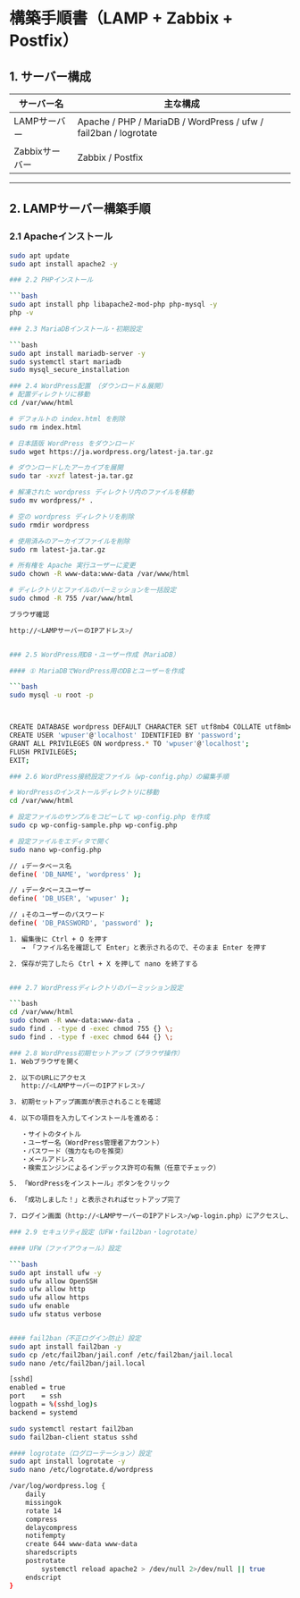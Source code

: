 # 構築手順書（LAMP + Zabbix + Postfix）

## 1. サーバー構成

| サーバー名     | 主な構成                                             |
|----------------|------------------------------------------------------|
| LAMPサーバー   | Apache / PHP / MariaDB / WordPress / ufw / fail2ban / logrotate |
| Zabbixサーバー | Zabbix / Postfix                                     |

---

## 2. LAMPサーバー構築手順

### 2.1 Apacheインストール

```bash
sudo apt update
sudo apt install apache2 -y

### 2.2 PHPインストール

```bash
sudo apt install php libapache2-mod-php php-mysql -y
php -v

### 2.3 MariaDBインストール・初期設定

```bash
sudo apt install mariadb-server -y
sudo systemctl start mariadb
sudo mysql_secure_installation

### 2.4 WordPress配置　（ダウンロード＆展開）
# 配置ディレクトリに移動
cd /var/www/html

# デフォルトの index.html を削除
sudo rm index.html

# 日本語版 WordPress をダウンロード
sudo wget https://ja.wordpress.org/latest-ja.tar.gz

# ダウンロードしたアーカイブを展開
sudo tar -xvzf latest-ja.tar.gz

# 解凍された wordpress ディレクトリ内のファイルを移動
sudo mv wordpress/* .

# 空の wordpress ディレクトリを削除
sudo rmdir wordpress

# 使用済みのアーカイブファイルを削除
sudo rm latest-ja.tar.gz

# 所有権を Apache 実行ユーザーに変更
sudo chown -R www-data:www-data /var/www/html

# ディレクトリとファイルのパーミッションを一括設定
sudo chmod -R 755 /var/www/html

ブラウザ確認

http://<LAMPサーバーのIPアドレス>/


### 2.5 WordPress用DB・ユーザー作成（MariaDB）

#### ① MariaDBでWordPress用のDBとユーザーを作成

```bash
sudo mysql -u root -p



CREATE DATABASE wordpress DEFAULT CHARACTER SET utf8mb4 COLLATE utf8mb4_general_ci;
CREATE USER 'wpuser'@'localhost' IDENTIFIED BY 'password';
GRANT ALL PRIVILEGES ON wordpress.* TO 'wpuser'@'localhost';
FLUSH PRIVILEGES;
EXIT;

### 2.6 WordPress接続設定ファイル（wp-config.php）の編集手順

# WordPressのインストールディレクトリに移動
cd /var/www/html

# 設定ファイルのサンプルをコピーして wp-config.php を作成
sudo cp wp-config-sample.php wp-config.php

# 設定ファイルをエディタで開く
sudo nano wp-config.php

// ↓データベース名
define( 'DB_NAME', 'wordpress' );

// ↓データベースユーザー
define( 'DB_USER', 'wpuser' );

// ↓そのユーザーのパスワード
define( 'DB_PASSWORD', 'password' );

1. 編集後に Ctrl + O を押す
   → 「ファイル名を確認して Enter」と表示されるので、そのまま Enter を押す

2. 保存が完了したら Ctrl + X を押して nano を終了する


### 2.7 WordPressディレクトリのパーミッション設定

```bash
cd /var/www/html
sudo chown -R www-data:www-data .
sudo find . -type d -exec chmod 755 {} \;
sudo find . -type f -exec chmod 644 {} \;

### 2.8 WordPress初期セットアップ（ブラウザ操作）
1. Webブラウザを開く

2. 以下のURLにアクセス
   http://<LAMPサーバーのIPアドレス>/

3. 初期セットアップ画面が表示されることを確認

4. 以下の項目を入力してインストールを進める：

   ・サイトのタイトル  
   ・ユーザー名（WordPress管理者アカウント）  
   ・パスワード（強力なものを推奨）  
   ・メールアドレス  
   ・検索エンジンによるインデックス許可の有無（任意でチェック）

5. 「WordPressをインストール」ボタンをクリック

6. 「成功しました！」と表示されればセットアップ完了

7. ログイン画面（http://<LAMPサーバーのIPアドレス>/wp-login.php）にアクセスし、設定したアカウントでログインできることを確認

### 2.9 セキュリティ設定（UFW・fail2ban・logrotate）

#### UFW（ファイアウォール）設定

```bash
sudo apt install ufw -y
sudo ufw allow OpenSSH
sudo ufw allow http
sudo ufw allow https
sudo ufw enable
sudo ufw status verbose


#### fail2ban（不正ログイン防止）設定
sudo apt install fail2ban -y
sudo cp /etc/fail2ban/jail.conf /etc/fail2ban/jail.local
sudo nano /etc/fail2ban/jail.local

[sshd]
enabled = true
port    = ssh
logpath = %(sshd_log)s
backend = systemd

sudo systemctl restart fail2ban
sudo fail2ban-client status sshd

#### logrotate（ログローテーション）設定
sudo apt install logrotate -y
sudo nano /etc/logrotate.d/wordpress

/var/log/wordpress.log {
    daily
    missingok
    rotate 14
    compress
    delaycompress
    notifempty
    create 644 www-data www-data
    sharedscripts
    postrotate
        systemctl reload apache2 > /dev/null 2>/dev/null || true
    endscript
}







